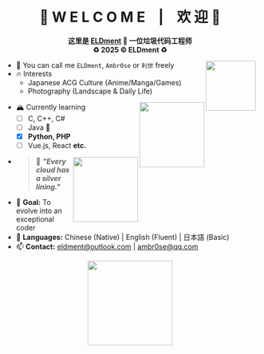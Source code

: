 <div align="center">
  <h1>🎉 W E L C O M E &nbsp&nbsp | &nbsp&nbsp 欢 迎 🎉</h1>
  <p><b>
    这里是 <a href = "https://github.com/ELDment">ELDment</a> 🎃 一位垃圾代码工程师<br>
    ♻️ 2025 ©️ ELDment ♻️
  </b></p>
</div>

<img align="right" height="100px" src="https://count.getloli.com/get/@ELDment?theme=rule34">

- 🌮 You can call me `ELDment`, `Ambr0se` or `利世` freely
- 🔥 Interests
  - Japanese ACG Culture (Anime/Manga/Games)
  - Photography (Landscape & Daily Life)

<picture>
  <source media="(prefers-color-scheme: dark)" srcset="https://github-readme-stats.vercel.app/api?username=ELDment&hide_title=true&locale=en&theme=dark">
  <source media="(prefers-color-scheme: light)" srcset="https://github-readme-stats.vercel.app/api?username=ELDment&hide_title=true&locale=en&theme=vue">
  <img align="right" height="130px" src="">
</picture>

- 🏔️ Currently learning
  - [ ] C, C++, C#
  - [ ] Java 💪
  - [x] **Python, PHP**
  - [ ] Vue.js, React **etc.**

<picture>
  <source media="(prefers-color-scheme: dark)" srcset="https://github-readme-stats.vercel.app/api/top-langs/?username=ELDment&layout=compact&hide_title=false&locale=cn&theme=dark">
  <source media="(prefers-color-scheme: light)" srcset="https://github-readme-stats.vercel.app/api/top-langs/?username=ELDment&layout=compact&hide_title=false&locale=cn&theme=vue">
  <img align="right" height="130px" src="">
</picture>

- > 🏹 ***"Every cloud has a silver lining."***
- 🍰 **Goal:** To evolve into an exceptional coder
- 💬 **Languages:** Chinese (Native) | English (Fluent) | 日本語 (Basic)
- 📫 **Contact:** [eldment@outlook.com](mailto:eldment@outlook.com) | [ambr0se@qq.com](mailto:ambr0se@qq.com)

<div align="center">
  <picture>
    <source media="(prefers-color-scheme: dark)" srcset="https://raw.githubusercontent.com/ELDment/ELDment/main/dist/github-snake-dark.svg">
    <source media="(prefers-color-scheme: light)" srcset="https://raw.githubusercontent.com/ELDment/ELDment/main/dist/github-snake.svg">
    <img height="170px" src="">
  </picture>
</div>
